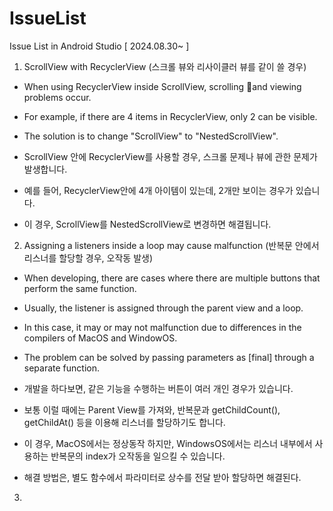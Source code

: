 # IssueList
Issue List in Android Studio [ 2024.08.30~ ]

1. ScrollView with RecyclerView (스크롤 뷰와 리사이클러 뷰를 같이 쓸 경우)
 - When using RecyclerView inside ScrollView, scrolling and viewing problems occur.
 - For example, if there are 4 items in RecyclerView, only 2 can be visible.
 - The solution is to change "ScrollView" to "NestedScrollView".

 - ScrollView 안에 RecyclerView를 사용할 경우, 스크롤 문제나 뷰에 관한 문제가 발생합니다.
 - 예를 들어, RecyclerView안에 4개 아이템이 있는데, 2개만 보이는 경우가 있습니다.
 - 이 경우, ScrollView를 NestedScrollView로 변경하면 해결됩니다.
   
2. Assigning a listeners inside a loop may cause malfunction (반복문 안에서 리스너를 할당할 경우, 오작동 발생)
 - When developing, there are cases where there are multiple buttons that perform the same function.
 - Usually, the listener is assigned through the parent view and a loop.
 - In this case, it may or may not malfunction due to differences in the compilers of MacOS and WindowOS.
 - The problem can be solved by passing parameters as [final] through a separate function.

 - 개발을 하다보면, 같은 기능을 수행하는 버튼이 여러 개인 경우가 있습니다.
 - 보통 이럴 때에는 Parent View를 가져와, 반복문과 getChildCount(), getChildAt() 등을 이용해 리스너를 할당하기도 합니다.
 - 이 경우, MacOS에서는 정상동작 하지만, WindowsOS에서는 리스너 내부에서 사용하는 반복문의 index가 오작동을 일으킬 수 있습니다.
 - 해결 방법은, 별도 함수에서 파라미터로 상수를 전달 받아 할당하면 해결된다.

3. 
